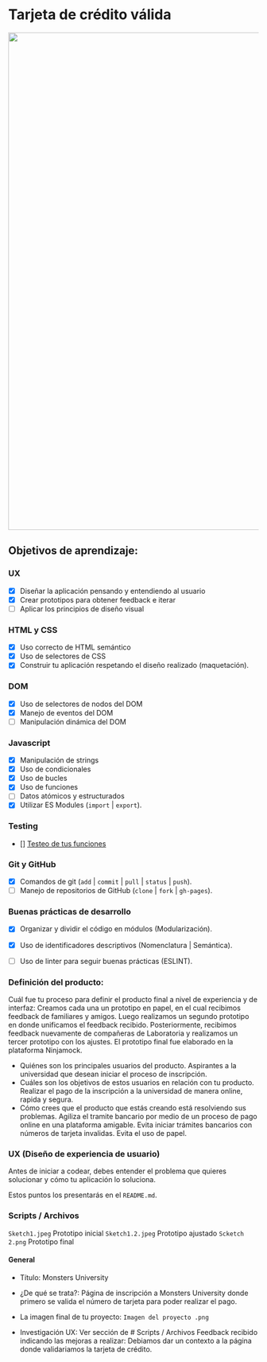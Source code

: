 # Tarjeta de crédito válida
 <img src="https://user-images.githubusercontent.com/65794191/96667258-5753fa00-131e-11eb-904d-7136d5f72e9d.png" width=1000px>

## Objetivos de aprendizaje:

### UX

* [X] Diseñar la aplicación pensando y entendiendo al usuario
* [X] Crear prototipos para obtener feedback e iterar
* [ ] Aplicar los principios de diseño visual

### HTML y CSS

* [X] Uso correcto de HTML semántico
* [X] Uso de selectores de CSS
* [X] Construir tu aplicación respetando el diseño realizado (maquetación).

### DOM

* [X] Uso de selectores de nodos del DOM
* [X] Manejo de eventos del DOM
* [ ] Manipulación dinámica del DOM

### Javascript

* [X] Manipulación de strings
* [X] Uso de condicionales
* [X] Uso de bucles
* [X] Uso de funciones
* [ ] Datos atómicos y estructurados
* [X] Utilizar ES Modules (`import` | `export`).

### Testing

* [] [Testeo de tus funciones](https://jestjs.io/docs/es-ES/getting-started)

### Git y GitHub

* [X] Comandos de git (`add` | `commit` | `pull` | `status` | `push`).
* [ ] Manejo de repositorios de GitHub (`clone` | `fork` | `gh-pages`).

### Buenas prácticas de desarrollo

* [X] Organizar y dividir el código en módulos (Modularización).
* [X] Uso de identificadores descriptivos (Nomenclatura | Semántica).
* [ ] Uso de linter para seguir buenas prácticas (ESLINT).


### Definición del producto:

Cuál fue tu proceso para definir el producto final a nivel de experiencia y de interfaz:
Creamos cada una un prototipo en papel, en el cual recibimos feedback de familiares y amigos. Luego realizamos un segundo prototipo en donde unificamos el feedback recibido. 
Posteriormente, recibimos feedback nuevamente de compañeras de Laboratoria y realizamos un tercer prototipo con los ajustes. El prototipo final fue elaborado en la plataforma Ninjamock. 

* Quiénes son los principales usuarios del producto.
Aspirantes a la universidad que desean iniciar el proceso de inscripción.
* Cuáles son los objetivos de estos usuarios en relación con tu producto.
Realizar el pago de la inscripción a la universidad de manera online, rapida y segura. 
* Cómo crees que el producto que estás creando está resolviendo sus problemas.
Agiliza el tramite bancario por medio de un proceso de pago online en una plataforma amigable. 
Evita iniciar trámites bancarios con números de tarjeta invalidas.
Evita el uso de papel.


### UX (Diseño de experiencia de usuario)

Antes de iniciar a codear, debes entender el problema que quieres solucionar y
cómo tu aplicación lo soluciona.


Estos puntos los presentarás en el `README.md`.

### Scripts / Archivos
`Sketch1.jpeg` Prototipo inicial 
`Sketch1.2.jpeg` Prototipo ajustado 
`Scketch 2.png` Prototipo final 

#### General

* Título: Monsters University 
* ¿De qué se trata?: Página de inscripción a Monsters University donde primero se valida el número de tarjeta para poder realizar el pago. 
* La imagen final de tu proyecto: `Imagen del proyecto .png`

* Investigación UX:
Ver sección de # Scripts / Archivos
Feedback recibido indicando las mejoras a realizar:
Debiamos dar un contexto a la página donde validariamos la tarjeta de crédito. 
  


